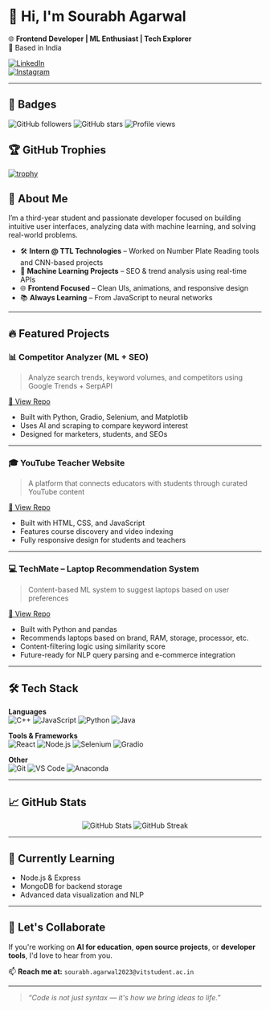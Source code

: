 # 👋 Hi, I'm Sourabh Agarwal

🌐 **Frontend Developer | ML Enthusiast | Tech Explorer**  
📍 Based in India

[![LinkedIn](https://img.shields.io/badge/LinkedIn-blue?logo=linkedin&style=flat&labelColor=blue)](https://linkedin.com/in/sourabh-agarwal)  
[![Instagram](https://img.shields.io/badge/Instagram-pink?logo=instagram&style=flat&labelColor=E4405F)](https://www.instagram.com/its_sourabh.ig)  


---
## 🏅 Badges

![GitHub followers](https://img.shields.io/github/followers/sourabh-web21?label=Follow&style=social)
![GitHub stars](https://img.shields.io/github/stars/sourabh-web21?affiliations=OWNER%2CCOLLABORATOR&style=social)
![Profile views](https://komarev.com/ghpvc/?username=sourabh-web21&label=Profile%20views&color=0e75b6&style=flat)

## 🏆 GitHub Trophies

[![trophy](https://github-profile-trophy.vercel.app/?username=sourabh-web21&theme=monokai&margin-w=15)](https://github.com/ryo-ma/github-profile-trophy)



## 🚀 About Me

I’m a third-year student and passionate developer focused on building intuitive user interfaces, analyzing data with machine learning, and solving real-world problems.

- 🛠️ **Intern @ TTL Technologies** – Worked on Number Plate Reading tools and CNN-based projects  
- 🤖 **Machine Learning Projects** – SEO & trend analysis using real-time APIs  
- 🌐 **Frontend Focused** – Clean UIs, animations, and responsive design  
- 📚 **Always Learning** – From JavaScript to neural networks  

---

## 🔥 Featured Projects



### 📊 Competitor Analyzer (ML + SEO)  
> Analyze search trends, keyword volumes, and competitors using Google Trends + SerpAPI

[🔗 View Repo](https://github.com/Sourabh-web21/Competitor-Analyser)

- Built with Python, Gradio, Selenium, and Matplotlib  
- Uses AI and scraping to compare keyword interest  
- Designed for marketers, students, and SEOs  

---

### 🎓 YouTube Teacher Website  
> A platform that connects educators with students through curated YouTube content

[🔗 View Repo](https://github.com/Sourabh-web21/YouTube_Teach_Platform)

- Built with HTML, CSS, and JavaScript  
- Features course discovery and video indexing  
- Fully responsive design for students and teachers  

---
### 💻 TechMate – Laptop Recommendation System  
> Content-based ML system to suggest laptops based on user preferences

[🔗 View Repo](https://github.com/Sourabh-web21/Techmate_)

- Built with Python and pandas  
- Recommends laptops based on brand, RAM, storage, processor, etc.  
- Content-filtering logic using similarity score  
- Future-ready for NLP query parsing and e-commerce integration  

---

## 🛠️ Tech Stack

**Languages**  
![C++](https://img.shields.io/badge/C++-00599C?style=flat&logo=cplusplus&logoColor=white)
![JavaScript](https://img.shields.io/badge/JavaScript-F7DF1E?style=flat&logo=javascript&logoColor=black)
![Python](https://img.shields.io/badge/Python-3776AB?style=flat&logo=python&logoColor=white)
![Java](https://img.shields.io/badge/Java-ED8B00?style=flat&logo=java&logoColor=white)

**Tools & Frameworks**  
![React](https://img.shields.io/badge/React-20232A?style=flat&logo=react&logoColor=61DAFB)
![Node.js](https://img.shields.io/badge/Node.js-339933?style=flat&logo=node-dot-js&logoColor=white)
![Selenium](https://img.shields.io/badge/Selenium-43B02A?style=flat&logo=selenium&logoColor=white)
![Gradio](https://img.shields.io/badge/Gradio-FF6F00?style=flat)

**Other**  
![Git](https://img.shields.io/badge/Git-F05032?style=flat&logo=git&logoColor=white)
![VS Code](https://img.shields.io/badge/VS%20Code-007ACC?style=flat&logo=visual-studio-code&logoColor=white)
![Anaconda](https://img.shields.io/badge/Anaconda-44A833?style=flat&logo=anaconda&logoColor=white)

---

## 📈 GitHub Stats

<p align="center">
  <img src="https://github-readme-stats.vercel.app/api?username=sourabh-web21&show_icons=true&theme=default" alt="GitHub Stats" />
  <img src="https://github-readme-streak-stats.herokuapp.com/?user=sourabh-web21&theme=default" alt="GitHub Streak" />
</p>

---

## 🌱 Currently Learning

- Node.js & Express  
- MongoDB for backend storage  
- Advanced data visualization and NLP  

---

## 🤝 Let's Collaborate

If you're working on **AI for education**, **open source projects**, or **developer tools**, I'd love to hear from you.

📫 **Reach me at:** `sourabh.agarwal2023@vitstudent.ac.in`

---

> _“Code is not just syntax — it's how we bring ideas to life.”_

